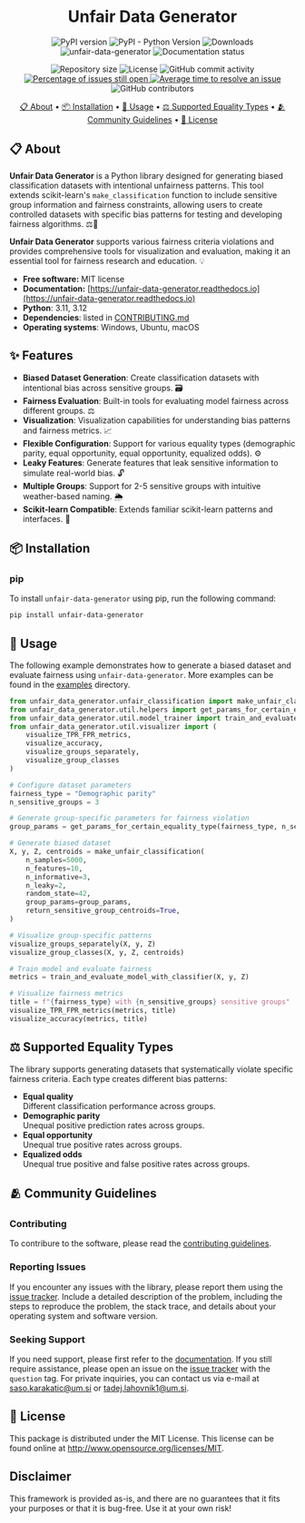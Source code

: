 <h1 align="center">
    Unfair Data Generator
</h1>

<p align="center">
    <img alt="PyPI version" src="https://img.shields.io/pypi/v/unfair-data-generator.svg" />
    <img alt="PyPI - Python Version" src="https://img.shields.io/pypi/pyversions/unfair-data-generator.svg">
    <img alt="Downloads" src="https://static.pepy.tech/badge/unfair-data-generator">
    <img alt="unfair-data-generator" src="https://github.com/tiazv/unfair-data-generator/actions/workflows/test.yml/badge.svg" />
    <img alt="Documentation status" src="https://readthedocs.org/projects/unfair-data-generator/badge/?version=latest" />
</p>

<p align="center">
    <img alt="Repository size" src="https://img.shields.io/github/repo-size/tiazv/unfair-data-generator" />
    <img alt="License" src="https://img.shields.io/github/license/tiazv/unfair-data-generator.svg" />
    <img alt="GitHub commit activity" src="https://img.shields.io/github/commit-activity/w/tiazv/unfair-data-generator.svg">
    <a href="http://isitmaintained.com/project/tiazv/unfair-data-generator">
        <img alt="Percentage of issues still open" src="http://isitmaintained.com/badge/open/tiazv/unfair-data-generator.svg">
    </a>
    <a href="http://isitmaintained.com/project/tiazv/unfair-data-generator">
        <img alt="Average time to resolve an issue" src="http://isitmaintained.com/badge/resolution/tiazv/unfair-data-generator.svg">
    </a>
    <img alt="GitHub contributors" src="https://img.shields.io/github/contributors/tiazv/unfair-data-generator.svg"/>
</p>

<p align="center">
    <a href="#-about">📋 About</a> •
    <a href="#-installation">📦 Installation</a> •
    <a href="#-usage">🚀 Usage</a> •
    <a href="#️-supported-equality-types">⚖️ Supported Equality Types</a> •
    <a href="#-community-guidelines">🫂 Community Guidelines</a> •
    <a href="#-license">📜 License</a>
</p>

## 📋 About
**Unfair Data Generator** is a Python library designed for generating biased classification datasets with intentional unfairness patterns. This tool extends scikit-learn's `make_classification` function to include sensitive group information and fairness constraints, allowing users to create controlled datasets with specific bias patterns for testing and developing fairness algorithms. ⚖️🧪

**Unfair Data Generator** supports various fairness criteria violations and provides comprehensive tools for visualization and evaluation, making it an essential tool for fairness research and education. 💡

* **Free software:** MIT license
* **Documentation:** [https://unfair-data-generator.readthedocs.io](https://unfair-data-generator.readthedocs.io)
* **Python**: 3.11, 3.12
* **Dependencies**: listed in [CONTRIBUTING.md](./CONTRIBUTING.md#dependencies)
* **Operating systems**: Windows, Ubuntu, macOS

## ✨ Features
- **Biased Dataset Generation**: Create classification datasets with intentional bias across sensitive groups. 🗃️
- **Fairness Evaluation**: Built-in tools for evaluating model fairness across different groups. ⚖️
- **Visualization**: Visualization capabilities for understanding bias patterns and fairness metrics. 📈
- **Flexible Configuration**: Support for various equality types (demographic parity, equal opportunity, equal opportunity, equalized odds). ⚙️
- **Leaky Features**: Generate features that leak sensitive information to simulate real-world bias. 🔓
- **Multiple Groups**: Support for 2-5 sensitive groups with intuitive weather-based naming. 🌦️
- **Scikit-learn Compatible**: Extends familiar scikit-learn patterns and interfaces. 🎯

## 📦 Installation
### pip
To install `unfair-data-generator` using pip, run the following command:
```bash
pip install unfair-data-generator
```

## 🚀 Usage
The following example demonstrates how to generate a biased dataset and evaluate fairness using `unfair-data-generator`. More examples can be found in the [examples](./examples) directory.

```python
from unfair_data_generator.unfair_classification import make_unfair_classification
from unfair_data_generator.util.helpers import get_params_for_certain_equality_type
from unfair_data_generator.util.model_trainer import train_and_evaluate_model_with_classifier
from unfair_data_generator.util.visualizer import (
    visualize_TPR_FPR_metrics, 
    visualize_accuracy, 
    visualize_groups_separately,
    visualize_group_classes
)

# Configure dataset parameters
fairness_type = "Demographic parity"
n_sensitive_groups = 3

# Generate group-specific parameters for fairness violation
group_params = get_params_for_certain_equality_type(fairness_type, n_sensitive_groups)

# Generate biased dataset
X, y, Z, centroids = make_unfair_classification(
    n_samples=5000,
    n_features=10,
    n_informative=3,
    n_leaky=2,
    random_state=42,
    group_params=group_params,
    return_sensitive_group_centroids=True,
)

# Visualize group-specific patterns
visualize_groups_separately(X, y, Z)
visualize_group_classes(X, y, Z, centroids)

# Train model and evaluate fairness
metrics = train_and_evaluate_model_with_classifier(X, y, Z)

# Visualize fairness metrics
title = f"{fairness_type} with {n_sensitive_groups} sensitive groups"
visualize_TPR_FPR_metrics(metrics, title)
visualize_accuracy(metrics, title)
```

## ⚖️ Supported Equality Types
The library supports generating datasets that systematically violate specific fairness criteria. Each type creates different bias patterns:

- **Equal quality**   
Different classification performance across groups.
- **Demographic parity**  
Unequal positive prediction rates across groups.
- **Equal opportunity**  
Unequal true positive rates across groups.
- **Equalized odds**  
Unequal true positive and false positive rates across groups.

## 🫂 Community Guidelines
### Contributing
To contribure to the software, please read the [contributing guidelines](./CONTRIBUTING.md).

### Reporting Issues
If you encounter any issues with the library, please report them using the [issue tracker](https://github.com/tiazv/unfair-data-generator/issues). Include a detailed description of the problem, including the steps to reproduce the problem, the stack trace, and details about your operating system and software version.

### Seeking Support
If you need support, please first refer to the [documentation](https://unfair-data-generator.readthedocs.io). If you still require assistance, please open an issue on the [issue tracker](https://github.com/tiazv/unfair-data-generator/issues) with the `question` tag. For private inquiries, you can contact us via e-mail at [saso.karakatic@um.si](mailto:saso.karakatic@um.si) or [tadej.lahovnik1@um.si](mailto:tadej.lahovnik1@um.si).

## 📜 License
This package is distributed under the MIT License. This license can be found online at <http://www.opensource.org/licenses/MIT>.

## Disclaimer
This framework is provided as-is, and there are no guarantees that it fits your purposes or that it is bug-free. Use it at your own risk!